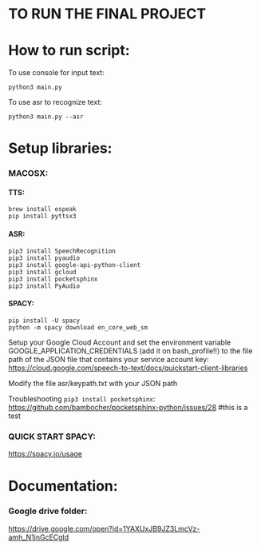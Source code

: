 # TO RUN THE FINAL PROJECT

# How to run script:
To use console for input text:
```
python3 main.py
```

To use asr to recognize text:
```
python3 main.py --asr
```

# Setup libraries:

### MACOSX:

#### TTS:
```
brew install espeak
pip install pyttsx3
```

#### ASR:
```
pip3 install SpeechRecognition
pip3 install pyaudio
pip3 install google-api-python-client
pip3 install gcloud
pip3 install pocketsphinx
pip3 install PyAudio
```

#### SPACY:
```
pip install -U spacy
python -m spacy download en_core_web_sm
```



Setup your Google Cloud Account and set the environment variable GOOGLE_APPLICATION_CREDENTIALS (add it on bash_profile!!) to the file path of the JSON file that contains your service account key:
https://cloud.google.com/speech-to-text/docs/quickstart-client-libraries

Modify the file asr/keypath.txt with your JSON path



Troubleshooting ```pip3 install pocketsphinx```:
https://github.com/bambocher/pocketsphinx-python/issues/28
#this is a test

### QUICK START SPACY:
https://spacy.io/usage


# Documentation:

### Google drive folder:
https://drive.google.com/open?id=1YAXUxJB9JZ3LmcVz-amh_N1jnGcECgld

